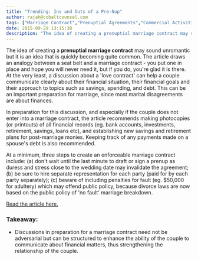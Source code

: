 ```yaml
---
title: "Trending: Ins and Outs of a Pre-Nup"
author: rajah@cobaltcounsel.com
tags: ["Marriage Contract","Prenuptial Agreements","Commercial Activities","Rajah"]
date: 2015-09-29 13:15:38
description: "The idea of creating a prenuptial marriage contract may sound unromantic but it is an idea that is quickly becoming quite common. The article draws an analogy between a seat belt and a marriage contract - you put one in place and hope you will never need it, but if you do, you're glad it is there."
---
```




The idea of creating a **prenuptial marriage contract** may sound unromantic but it is an idea that is quickly becoming quite common. The article draws an analogy between a seat belt and a marriage contract - you put one in place and hope you will never need it, but if you do, you're glad it is there. At the very least, a discussion about a 'love contract' can help a couple communicate clearly about their financial situation, their financial goals and their approach to topics such as savings, spending, and debt. This can be an important preparation for marriage, since most marital disagreements are about finances.

In preparation for this discussion, and especially if the couple does not enter into a marriage contract, the article recommends making photocopies (or printouts) of all financial records (eg. bank accounts, investments, retirement, savings, loans etc), and establishing new savings and retirement plans for post-marriage monies. Keeping track of any payments made on a spouse's debt is also recommended. 

At a minimum, three steps to create an enforceable marriage contract include: (a) don't wait until the last minute to draft or sign a prenup as duress and stress close to the wedding date may invalidate the agreement; (b) be sure to hire separate representation for each party (paid for by each party separately); (c) beware of including penalties for fault (eg. $50,000 for adultery) which may offend public policy, because divorce laws are now based on the public policy of 'no fault' marriage breakdown.

[Read the article here.](http://www.refinery29.com/what-is-a-prenup)

### Takeaway:
- Discussions in preparation for a marriage contract need not be adversarial but can be structured to enhance the ability of the couple to communicate about financial matters, thus strengthening the relationship of the couple.
